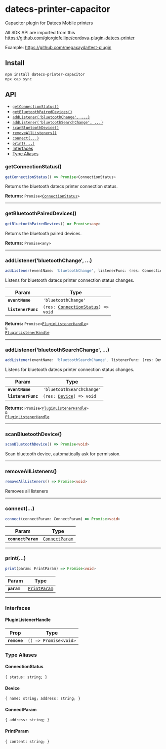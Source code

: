 # datecs-printer-capacitor

Capacitor plugin for Datecs Mobile printers

All SDK API are imported from this https://github.com/giorgiofellipe/cordova-plugin-datecs-printer

Example:
https://github.com/megaxayda/test-plugin

## Install

```bash
npm install datecs-printer-capacitor
npx cap sync
```

## API

<docgen-index>

* [`getConnectionStatus()`](#getconnectionstatus)
* [`getBluetoothPairedDevices()`](#getbluetoothpaireddevices)
* [`addListener('bluetoothChange', ...)`](#addlistenerbluetoothchange)
* [`addListener('bluetoothSearchChange', ...)`](#addlistenerbluetoothsearchchange)
* [`scanBluetoothDevice()`](#scanbluetoothdevice)
* [`removeAllListeners()`](#removealllisteners)
* [`connect(...)`](#connect)
* [`print(...)`](#print)
* [Interfaces](#interfaces)
* [Type Aliases](#type-aliases)

</docgen-index>

<docgen-api>
<!--Update the source file JSDoc comments and rerun docgen to update the docs below-->

### getConnectionStatus()

```typescript
getConnectionStatus() => Promise<ConnectionStatus>
```

Returns the bluetooth datecs printer connection status.

**Returns:** <code>Promise&lt;<a href="#connectionstatus">ConnectionStatus</a>&gt;</code>

--------------------


### getBluetoothPairedDevices()

```typescript
getBluetoothPairedDevices() => Promise<any>
```

Returns the bluetooth paired devices.

**Returns:** <code>Promise&lt;any&gt;</code>

--------------------


### addListener('bluetoothChange', ...)

```typescript
addListener(eventName: 'bluetoothChange', listenerFunc: (res: ConnectionStatus) => void) => Promise<PluginListenerHandle> & PluginListenerHandle
```

Listens for bluetooth datecs printer connection status changes.

| Param              | Type                                                                            |
| ------------------ | ------------------------------------------------------------------------------- |
| **`eventName`**    | <code>'bluetoothChange'</code>                                                  |
| **`listenerFunc`** | <code>(res: <a href="#connectionstatus">ConnectionStatus</a>) =&gt; void</code> |

**Returns:** <code>Promise&lt;<a href="#pluginlistenerhandle">PluginListenerHandle</a>&gt; & <a href="#pluginlistenerhandle">PluginListenerHandle</a></code>

--------------------


### addListener('bluetoothSearchChange', ...)

```typescript
addListener(eventName: 'bluetoothSearchChange', listenerFunc: (res: Device) => void) => Promise<PluginListenerHandle> & PluginListenerHandle
```

Listens for bluetooth datecs printer connection status changes.

| Param              | Type                                                        |
| ------------------ | ----------------------------------------------------------- |
| **`eventName`**    | <code>'bluetoothSearchChange'</code>                        |
| **`listenerFunc`** | <code>(res: <a href="#device">Device</a>) =&gt; void</code> |

**Returns:** <code>Promise&lt;<a href="#pluginlistenerhandle">PluginListenerHandle</a>&gt; & <a href="#pluginlistenerhandle">PluginListenerHandle</a></code>

--------------------


### scanBluetoothDevice()

```typescript
scanBluetoothDevice() => Promise<void>
```

Scan bluetooth device, automatically ask for permission.

--------------------


### removeAllListeners()

```typescript
removeAllListeners() => Promise<void>
```

Removes all listeners

--------------------


### connect(...)

```typescript
connect(connectParam: ConnectParam) => Promise<void>
```

| Param              | Type                                                  |
| ------------------ | ----------------------------------------------------- |
| **`connectParam`** | <code><a href="#connectparam">ConnectParam</a></code> |

--------------------


### print(...)

```typescript
print(param: PrintParam) => Promise<void>
```

| Param       | Type                                              |
| ----------- | ------------------------------------------------- |
| **`param`** | <code><a href="#printparam">PrintParam</a></code> |

--------------------


### Interfaces


#### PluginListenerHandle

| Prop         | Type                                      |
| ------------ | ----------------------------------------- |
| **`remove`** | <code>() =&gt; Promise&lt;void&gt;</code> |


### Type Aliases


#### ConnectionStatus

<code>{ status: string; }</code>


#### Device

<code>{ name: string; address: string; }</code>


#### ConnectParam

<code>{ address: string; }</code>


#### PrintParam

<code>{ content: string; }</code>

</docgen-api>
